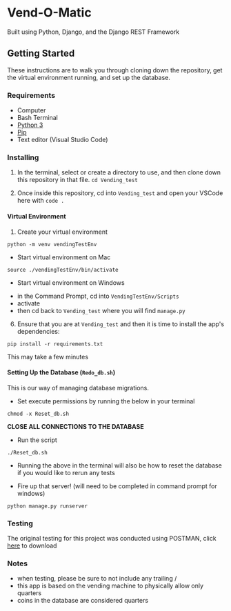 # Vend-O-Matic

Built using Python, Django, and the Django REST Framework

## Getting Started

These instructions are to walk you through cloning down the repository, get the virtual environment running, and set up the database.

### Requirements

* Computer
* Bash Terminal
* [Python 3](https://www.python.org/downloads/)
* [Pip](https://pip.pypa.io/en/stable/installing/)
* Text editor (Visual Studio Code)

### Installing

1. In the terminal, select or create a directory to use, and then clone down this repository in that file.
```cd Vending_test```

2. Once inside this repository, cd into `Vending_test` and open your VSCode here with
`code .`
#### Virtual Environment
1. Create your virtual environment
```
python -m venv vendingTestEnv
```
* Start virtual environment on Mac
```
source ./vendingTestEnv/bin/activate
```
* Start virtual environment on Windows
- in the Command Prompt, cd into ```VendingTestEnv/Scripts```
- activate
- then cd back to ```Vending_test``` where you will find `manage.py`

6. Ensure that you are at ```Vending_test``` and then it is time to install the app's dependencies:
```
pip install -r requirements.txt
```
This may take a few minutes

#### Setting Up the Database (`Redo_db.sh`)
This is our way of managing database migrations.

* Set execute permissions by running the below in your terminal
```
chmod -x Reset_db.sh
```
 **CLOSE ALL CONNECTIONS TO THE DATABASE**
* Run the script
```
./Reset_db.sh
```
* Running the above in the terminal will also be how to reset the database if you would like to rerun any tests

* Fire up that server! (will need to be completed in command prompt for windows)
```
python manage.py runserver
```

### Testing
The original testing for this project was conducted using POSTMAN, click [here](https://www.getpostman.com/downloads/) to download

### Notes
- when testing, please be sure to not include any trailing /
- this app is based on the vending machine to physically allow only quarters
- coins in the database are considered quarters

